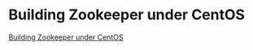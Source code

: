 # Building Zookeeper under CentOS
[Building Zookeeper under CentOS](https://aiwithcloud.com/2022/09/15/building_zookeeper_under_centos/)